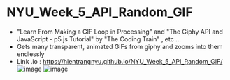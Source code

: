 # NYU_Week_5_API_Random_GIF
- "Learn From Making a GIF Loop in Processing" and "The Giphy API and JavaScript - p5.js Tutorial" by "The Coding Train" , etc ...
-  Gets many transparent, animated GIFs from giphy and zooms into them endlessly
- Link .io :  https://hientrangnyu.github.io/NYU_Week_5_API_Random_GIF/
![image](https://user-images.githubusercontent.com/115540013/195063165-58e0300a-7d0c-4518-9b6e-212aab8a7e56.png)
![image](https://user-images.githubusercontent.com/115540013/195063705-1f7e906d-011a-431f-b3b8-ec0f77c7890c.png)



